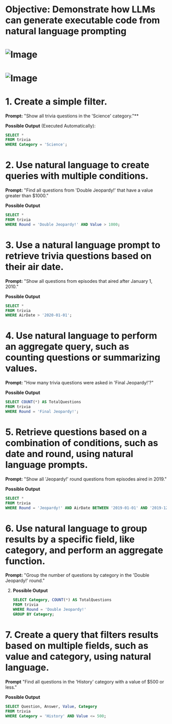 # Objective: Demonstrate how LLMs can generate executable code from natural language prompting

# ![Image](images/Slide24.JPG)
# ![Image](images/Slide25.JPG)

# **1. Create a simple filter.** 

**Prompt:** "Show all trivia questions in the 'Science' category."**

**Possible Output** (Executed Automatically):
   ```sql
   SELECT *
   FROM trivia
   WHERE Category = 'Science';
   ```

# **2. Use natural language to create queries with multiple conditions.**

**Prompt:** "Find all questions from 'Double Jeopardy!' that have a value greater than $1000."

**Possible Output**
   ```sql
   SELECT *
   FROM trivia
   WHERE Round = 'Double Jeopardy!' AND Value > 1000;
   ```

# **3. Use a natural language prompt to retrieve trivia questions based on their air date.**

**Prompt:** "Show all questions from episodes that aired after January 1, 2010."

**Possible Output**
   ```sql
   SELECT *
   FROM trivia
   WHERE AirDate > '2020-01-01';
   ```

# **4. Use natural language to perform an aggregate query, such as counting questions or summarizing values.**

**Prompt:** "How many trivia questions were asked in 'Final Jeopardy!'?"

**Possible Output**
   ```sql
   SELECT COUNT(*) AS TotalQuestions
   FROM trivia
   WHERE Round = 'Final Jeopardy!';
   ```

# **5. Retrieve questions based on a combination of conditions, such as date and round, using natural language prompts.**

**Prompt:** "Show all 'Jeopardy!' round questions from episodes aired in 2019."

**Possible Output**
   ```sql
   SELECT *
   FROM trivia
   WHERE Round = 'Jeopardy!' AND AirDate BETWEEN '2019-01-01' AND '2019-12-31';
   ```

# **6. Use natural language to group results by a specific field, like category, and perform an aggregate function.**

**Prompt:** "Group the number of questions by category in the 'Double Jeopardy!' round."

2. **Possible Output**
   ```sql
   SELECT Category, COUNT(*) AS TotalQuestions
   FROM trivia
   WHERE Round = 'Double Jeopardy!'
   GROUP BY Category;
   ```

# **7. Create a query that filters results based on multiple fields, such as value and category, using natural language.**

**Prompt** "Find all questions in the 'History' category with a value of $500 or less."

**Possible Output**
   ```sql
   SELECT Question, Answer, Value, Category
   FROM trivia
   WHERE Category = 'History' AND Value <= 500;
   ```
